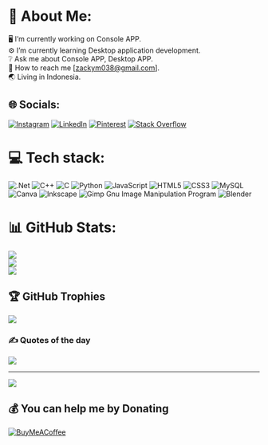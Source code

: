 # 💭 About Me:
🖥️ I’m currently working on Console APP.<br>⚙️ I’m currently learning Desktop application development.<br>❔ Ask me about Console APP, Desktop APP.<br>📧 How to reach me [zackym038@gmail.com].<br>🌏 Living in Indonesia.


## 🌐 Socials:
[![Instagram](https://img.shields.io/badge/Instagram-%23E4405F.svg?logo=Instagram&logoColor=white)](https://instagram.com/Bulholz) [![LinkedIn](https://img.shields.io/badge/LinkedIn-%230077B5.svg?logo=linkedin&logoColor=white)](https://linkedin.com/in/14b8b4233) [![Pinterest](https://img.shields.io/badge/Pinterest-%23E60023.svg?logo=Pinterest&logoColor=white)](https://pinterest.com/cmezcy) [![Stack Overflow](https://img.shields.io/badge/-Stackoverflow-FE7A16?logo=stack-overflow&logoColor=white)](https://stackoverflow.com/users/21334379) 

# 💻 Tech stack:
![.Net](https://img.shields.io/badge/.NET-5C2D91?style=plastic&logo=.net&logoColor=white) ![C++](https://img.shields.io/badge/c++-%2300599C.svg?style=plastic&logo=c%2B%2B&logoColor=white) ![C](https://img.shields.io/badge/c-%2300599C.svg?style=plastic&logo=c&logoColor=white) ![Python](https://img.shields.io/badge/python-3670A0?style=plastic&logo=python&logoColor=ffdd54) ![JavaScript](https://img.shields.io/badge/javascript-%23323330.svg?style=plastic&logo=javascript&logoColor=%23F7DF1E) ![HTML5](https://img.shields.io/badge/html5-%23E34F26.svg?style=plastic&logo=html5&logoColor=white)  ![CSS3](https://img.shields.io/badge/css3-%231572B6.svg?style=plastic&logo=css3&logoColor=white)  ![MySQL](https://img.shields.io/badge/mysql-%2300f.svg?style=plastic&logo=mysql&logoColor=white) ![Canva](https://img.shields.io/badge/Canva-%2300C4CC.svg?style=plastic&logo=Canva&logoColor=white) ![Inkscape](https://img.shields.io/badge/Inkscape-e0e0e0?style=plastic&logo=inkscape&logoColor=080A13) ![Gimp Gnu Image Manipulation Program](https://img.shields.io/badge/Gimp-657D8B?style=plastic&logo=gimp&logoColor=FFFFFF) ![Blender](https://img.shields.io/badge/blender-%23F5792A.svg?style=plastic&logo=blender&logoColor=white)
# 📊 GitHub Stats:
![](https://github-readme-stats.vercel.app/api?username=Muhammad-Zacky&theme=graywhite&hide_border=false&include_all_commits=true&count_private=true)<br/>
![](https://github-readme-streak-stats.herokuapp.com/?user=Muhammad-Zacky&theme=graywhite&hide_border=false)<br/>
![](https://github-readme-stats.vercel.app/api/top-langs/?username=Muhammad-Zacky&theme=graywhite&hide_border=false&include_all_commits=true&count_private=true&layout=compact)

## 🏆 GitHub Trophies
![](https://github-profile-trophy.vercel.app/?username=Muhammad-Zacky&theme=juicyfresh&no-frame=true&no-bg=false&margin-w=4)

### ✍️ Quotes of the day
![](https://quotes-github-readme.vercel.app/api?type=vetical&theme=dark)

---
[![](https://visitcount.itsvg.in/api?id=Muhammad-Zacky&icon=5&color=12)](https://visitcount.itsvg.in)

  ## 💰 You can help me by Donating
  [![BuyMeACoffee](https://img.shields.io/badge/Buy%20Me%20a%20Coffee-ffdd00?style=for-the-badge&logo=buy-me-a-coffee&logoColor=black)](https://buymeacoffee.com/mhdzcky24b) 

  
<!-- Proudly created with GPRM ( https://gprm.itsvg.in ) -->
